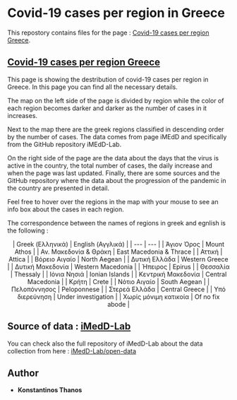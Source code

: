 # Covid-19 cases per region in Greece
This repostory contains files for the page : [Covid-19 cases per region Greece](https://kostasthanos.github.io/svg_map_cases/regions_index.html).

## [Covid-19 cases per region Greece](https://kostasthanos.github.io/svg_map_cases/regions_index.html)
This page is showing the destribution of covid-19 cases per region in Greece. In this page you can find all the necessary details.

The map on the left side of the page is divided by region while the color of each region becomes darker and darker as the number of cases in it increases.

Next to the map there are the greek regions classified in descending order by the number of cases. The data comes from page iMEdD and specifically from the GitHub repository iMEdD-Lab.

On the right side of the page are the data about the days that the virus is active in the country, the total number of cases, the daily increase and when the page was last updated. Finally, there are some sources and the GitHub repository where the data about the progression of the pandemic in the country are presented in detail.

Feel free to hover over the regions in the map with your mouse to see an info box about the cases in each region.

The correspondence between the names of regions in greek and egnlish is the following :

<p align="center">
  |    Greek (Ελληνικά)   |    English (Αγγλικά)    | 
  |          ---          |           ---           | 
  |      Άγιον Όρος       |     	Mount Athos       |
  | Αν. Μακεδονία & Θράκη | East Macedonia & Thrace |
  |        Αττική         | 	      Attica          | 
  |     Βόρειο Αιγαίο     |  	    North Aegean      |
  |     Δυτική Ελλάδα     |  	   Western Greece     |
  |    Δυτική Μακεδονία   |  	  Western Macedonia   |
  |        Ήπειρος        |  	      Epirus          |
  |        Θεσσαλία       |  	     Thessaly         |
  |      Ιόνια Νησιά      |  	   Ionian Islands     |
  |  Κεντρική Μακεδονία   |  	 Central Macedonia    |
  |         Κρήτη         |  	      Crete           |
  |      Νότιο Αιγαίο     |  	   South Aegean       |
  |      Πελοπόννησος     |      Peloponnese        |
  |      Στερεά Ελλάδα    |     Central Greece      |
  |     Υπό διερεύνηση    |  Under investigation    |
  | Χωρίς μόνιμη κατικοία |  	 Of no fix abode      |
</p>


## Source of data : [iMedD-Lab](https://raw.githubusercontent.com/iMEdD-Lab/open-data/master/COVID-19/regions_greece.csv)
You can check also the full repository of iMedD-Lab about the data collection from here : [iMedD-Lab/open-data](https://github.com/iMEdD-Lab/open-data)

## Author
* **Konstantinos Thanos**
